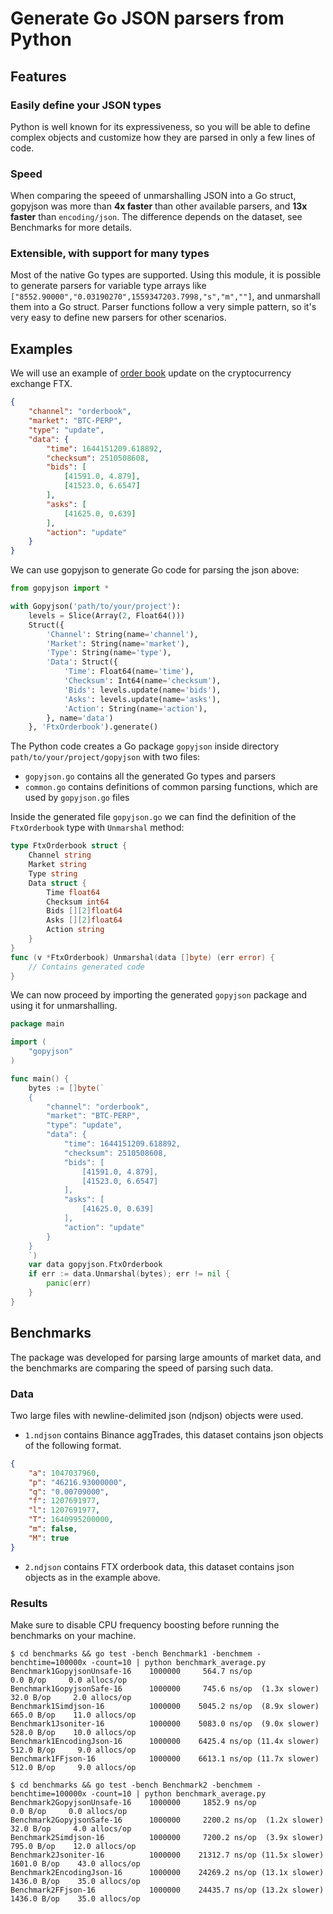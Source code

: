 # Generate Go JSON parsers from Python
## Features
### Easily define your JSON types
Python is well known for its expressiveness, so you will be able to define complex objects and customize how they are parsed in only a few lines of code.
### Speed
When comparing the speeed of unmarshalling JSON into a Go struct, gopyjson was more than **4x faster** than other available parsers, and **13x faster** than `encoding/json`.
The difference depends on the dataset, see Benchmarks for more details.
### Extensible, with support for many types
Most of the native Go types are supported.
Using this module, it is possible to generate parsers for variable type arrays like `["8552.90000","0.03190270",1559347203.7998,"s","m",""]`, and unmarshall them into a Go struct.
Parser functions follow a very simple pattern, so it's very easy to define new parsers for other scenarios.
## Examples
We will use an example of [order book](https://en.wikipedia.org/wiki/Order_book) update on the cryptocurrency exchange FTX.
```json
{
    "channel": "orderbook",
    "market": "BTC-PERP",
    "type": "update",
    "data": {
        "time": 1644151209.618892,
        "checksum": 2510508608,
        "bids": [
            [41591.0, 4.879],
            [41523.0, 6.6547]
        ],
        "asks": [
            [41625.0, 0.639]
        ],
        "action": "update"
    }
}
```
We can use gopyjson to generate Go code for parsing the json above:
```python
from gopyjson import *

with Gopyjson('path/to/your/project'):
    levels = Slice(Array(2, Float64()))
    Struct({
        'Channel': String(name='channel'),
        'Market': String(name='market'),
        'Type': String(name='type'),
        'Data': Struct({
            'Time': Float64(name='time'),
            'Checksum': Int64(name='checksum'),
            'Bids': levels.update(name='bids'),
            'Asks': levels.update(name='asks'),
            'Action': String(name='action'),
        }, name='data')
    }, 'FtxOrderbook').generate()
```
The Python code creates a Go package `gopyjson` inside directory `path/to/your/project/gopyjson` with two files:
- `gopyjson.go` contains all the generated Go types and parsers
- `common.go` contains definitions of common parsing functions, which are used by `gopyjson.go` files

Inside the generated file `gopyjson.go` we can find the definition of the `FtxOrderbook` type with `Unmarshal` method:
```go
type FtxOrderbook struct {
    Channel string
    Market string
    Type string
    Data struct {
        Time float64
        Checksum int64
        Bids [][2]float64
        Asks [][2]float64
        Action string
    }
}
func (v *FtxOrderbook) Unmarshal(data []byte) (err error) {
    // Contains generated code
}
```
We can now proceed by importing the generated `gopyjson` package and using it for unmarshalling.
```go
package main

import (
    "gopyjson"
)

func main() {
    bytes := []byte(`
    {
        "channel": "orderbook",
        "market": "BTC-PERP",
        "type": "update",
        "data": {
            "time": 1644151209.618892,
            "checksum": 2510508608,
            "bids": [
                [41591.0, 4.879],
                [41523.0, 6.6547]
            ],
            "asks": [
                [41625.0, 0.639]
            ],
            "action": "update"
        }
    }
    `)
    var data gopyjson.FtxOrderbook
    if err := data.Unmarshal(bytes); err != nil {
        panic(err)
    }
}
```
## Benchmarks
The package was developed for parsing large amounts of market data, and the benchmarks are comparing the speed of parsing such data.
### Data
Two large files with newline-delimited json (ndjson) objects were used.

- `1.ndjson` contains Binance aggTrades, this dataset contains json objects of the following format.
```json
{
    "a": 1047037960,
    "p": "46216.93000000",
    "q": "0.00709000",
    "f": 1207691977,
    "l": 1207691977,
    "T": 1640995200000,
    "m": false,
    "M": true
}
```
- `2.ndjson` contains FTX orderbook data, this dataset contains json objects as in the example above.
### Results
Make sure to disable CPU frequency boosting before running the benchmarks on your machine.
```
$ cd benchmarks && go test -bench Benchmark1 -benchmem -benchtime=100000x -count=10 | python benchmark_average.py
Benchmark1GopyjsonUnsafe-16    1000000     564.7 ns/op                     0.0 B/op     0.0 allocs/op
Benchmark1GopyjsonSafe-16      1000000     745.6 ns/op  (1.3x slower)     32.0 B/op     2.0 allocs/op
Benchmark1Simdjson-16          1000000    5045.2 ns/op  (8.9x slower)    665.0 B/op    11.0 allocs/op
Benchmark1Jsoniter-16          1000000    5083.0 ns/op  (9.0x slower)    528.0 B/op    10.0 allocs/op
Benchmark1EncodingJson-16      1000000    6425.4 ns/op (11.4x slower)    512.0 B/op     9.0 allocs/op
Benchmark1FFjson-16            1000000    6613.1 ns/op (11.7x slower)    512.0 B/op     9.0 allocs/op
```
```
$ cd benchmarks && go test -bench Benchmark2 -benchmem -benchtime=100000x -count=10 | python benchmark_average.py
Benchmark2GopyjsonUnsafe-16    1000000     1852.9 ns/op                      0.0 B/op     0.0 allocs/op
Benchmark2GopyjsonSafe-16      1000000     2200.2 ns/op  (1.2x slower)      32.0 B/op     4.0 allocs/op
Benchmark2Simdjson-16          1000000     7200.2 ns/op  (3.9x slower)     795.0 B/op    12.0 allocs/op
Benchmark2Jsoniter-16          1000000    21312.7 ns/op (11.5x slower)    1601.0 B/op    43.0 allocs/op
Benchmark2EncodingJson-16      1000000    24269.2 ns/op (13.1x slower)    1436.0 B/op    35.0 allocs/op
Benchmark2FFjson-16            1000000    24435.7 ns/op (13.2x slower)    1436.0 B/op    35.0 allocs/op
```
